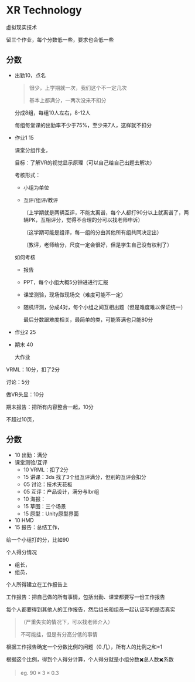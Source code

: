 # XR Technology

虚拟现实技术

留三个作业，每个分数低一些，要求也会低一些

## 分数

- 出勤10，点名
	
	 >  很少，上学期就一次，我们这个不一定几次
	>
	>  基本上都满分，一两次没来不扣分
	
	分成8组，每组10人左右，8-12人
	
	每组每堂课的出勤率不少于75%，至少来7人，这样就不扣分
	
- 作业1 15

   课堂分组作业，

   目标：了解VR的视觉显示原理（可以自己给自己出题去解决）

   考核形式：

   - 小组为单位

   - 互评/组评/教评

     （上学期就是两辆互评，不能太离谱，每个人都打90分以上就离谱了，两辆PK，互相评分，觉得不合理的分可以找老师申诉）

     （这学期可能是组评，每一组的分由其他所有组共同决定出）

     （教评，老师给分，尺度一定会很好，但是学生自己没有权利了）

   如何考核

   - 报告

   - PPT，每个小组大概5分钟进进行汇报

   - 课堂测验，现场做现场交（难度可能不一定）

   - 随机评测，分成4对，每个小组之间互相出题（但是难度难以保证统一）

     最后分数跟难度相关，最简单的类，可能答满也只能80分

- 作业2 25

   

- 期末 40

   大作业
   
   

VRML：10分，扣了2分

讨论：5分

做VR头显：10分



期末报告：把所有内容整合一起，10分

不超过10页，

## 分数

- 10 出勤：满分
- 课堂测验/互评
  - 10 VRML：扣了2分
  - 15 讲课：3ds 找了3个组互评满分，但别的互评会扣分
  - 05 讨论：技术天花板
  - 05 互评：产品设计，满分与lbr组
  - 10 海报：
  - 15 草图：三个场景
  - 15 原型：Unity原型界面
- 10 HMD
- 15 报告：总结工作，



给一个小组打的分，比如90

个人得分情况

- 组长，
- 组员，

个人所得建立在工作报告上

工作报告：把自己做的所有事情，包括出勤、课堂都要写一份工作报告

每个人都要得到其他人的工作报告，然后组长和组员一起认证写的是否真实

> （严重失实的情况下，可以找老师介入）
>
> 不可能挂，但是有分高分低的事情

根据工作报告确定一个分数比例的问题（0.几），所有人的比例之和=1

根据这个比例，得到个人得分计算，个人得分就是小组分数✖️总人数✖️系数

> eg. $90\times3\times0.3$
